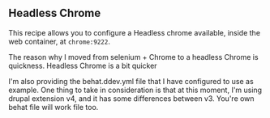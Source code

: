 ## Headless Chrome

This recipe allows you to configure a Headless chrome available, inside the web container, at `chrome:9222`.

The reason why I moved from selenium + Chrome to a headless Chrome is quickness. Headless Chrome is a bit quicker

I'm also providing the behat.ddev.yml file that I have configured to use as example. One thing to take in consideration
is that at this moment, I'm using drupal extension v4, and it has some differences between v3. You're own behat file
will work file too.